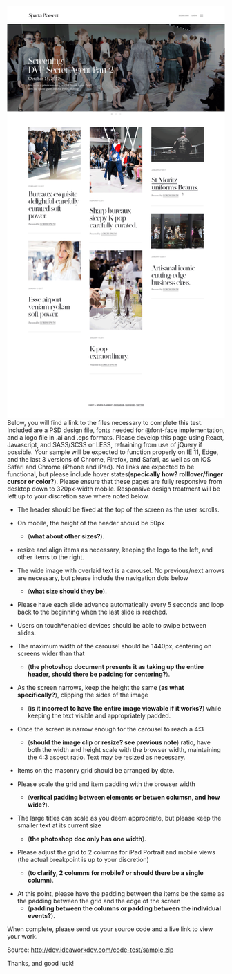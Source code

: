 [final]: public/images/final.png

![final][final]
Below, you will find a link to the files necessary to complete this test. Included are a PSD design file, fonts needed for @font-face implementation, and a logo file in .ai and .eps formats. Please develop this page using React, Javascript, and SASS/SCSS or LESS, refraining from use of jQuery if possible. Your sample will be expected to function properly on IE 11, Edge, and the last 3 versions of Chrome, Firefox, and Safari, as well as on iOS Safari and Chrome (iPhone and iPad). No links are expected to be functional, but please include hover states(__specically how? rolllover/finger cursor or color?__). Please ensure that these pages are fully responsive from desktop down to 320px-width mobile. Responsive design treatment will be left up to your discretion save where noted below.
 
* The header should be fixed at the top of the screen as the user scrolls.
* On mobile, the height of the header should be 50px 
  * (__what about other sizes?__). 
* resize and align items as necessary, keeping the logo to the left, and other items to the right.
 
* The wide image with overlaid text is a carousel. No previous/next arrows are necessary, but please include the navigation dots below
  * (__what size should they be__).
* Please have each slide advance automatically every 5 seconds and loop back to the beginning when the last slide is reached. 
* Users on touch*enabled devices should be able to swipe between slides. 
* The maximum width of the carousel should be 1440px, centering on screens wider than that
  * (__the photoshop document presents it as taking up the entire header, should there be padding for centering?__). 
* As the screen narrows, keep the height the same (__as what specifically?__), clipping the sides of the image 
  * (__is it incorrect to have the entire image viewable if it works?__) while keeping the text visible and appropriately padded. 
* Once the screen is narrow enough for the carousel to reach a 4:3
  * (__should the image clip or resize? see previous note__) ratio, have both the width and height scale with the browser width, maintaining the 4:3 aspect ratio. Text may be resized as necessary.
 
* Items on the masonry grid should be arranged by date. 
* Please scale the grid and item padding with the browser width 
  * (__veritcal padding between elements or betwen columsn, and how wide?__).
* The large titles can scale as you deem appropriate, but please keep the smaller text at its current size 
    * (__the photoshop doc only has one width__).
* Please adjust the grid to 2 columns for iPad Portrait and mobile views  (the actual breakpoint is up to your discretion) 
  * (__to clarify, 2 columns for mobile? or should there be a single column__).
- At this point, please have the padding between the items be the same as the padding between the grid and the edge of the screen 
  * (__padding between the columns or padding between the individual events?__).
 
When complete, please send us your source code and a live link to view your work.
 
Source: http://dev.ideaworkdev.com/code-test/sample.zip
 
Thanks, and good luck!
